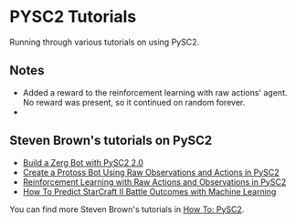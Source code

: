 # PYSC2 Tutorials
Running through various tutorials on using PySC2. 

## Notes
- Added a reward to the reinforcement learning with raw actions' agent. No reward was present, so it continued on random forever. 
- 

## Steven Brown's tutorials on PySC2

- [Build a Zerg Bot with PySC2 2.0](https://itnext.io/build-a-zerg-bot-with-pysc2-2-0-295375d2f58e)
- [Create a Protoss Bot Using Raw Observations and Actions in PySC2](https://itnext.io/create-a-protoss-bot-using-raw-observations-and-actions-in-pysc2-615f41aa283e)
- [Reinforcement Learning with Raw Actions and Observations in PySC2](https://itnext.io/reinforcement-learning-with-raw-actions-and-observations-in-pysc2-af0b6fd8391f)
- [How To Predict StarCraft II Battle Outcomes with Machine Learning](https://itnext.io/how-to-predict-starcraft-ii-battle-outcomes-with-machine-learning-40d527a2f7a4)

You can find more Steven Brown's tutorials in [How To: PySC2](https://github.com/skjb/pysc2-tutorial).